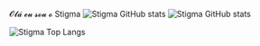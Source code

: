 𝓞𝓵𝓪́ 𝓮𝓾 𝓼𝓸𝓾 𝓸 Stigma
![Stigma GitHub stats](https://github-readme-stats.vercel.app/api?username=spiderbuddy411&show_icons=true&theme=cobalt)
![Stigma GitHub stats](https://github-readme-stats.vercel.app/api/top-langs/?username=spiderbuddy411&show_icons=true&theme=cobalt)

![Stigma Top Langs](https://github-readme-stats.vercel.app/api/top-langs/?username=spiderbuddy411&layout=compact)
